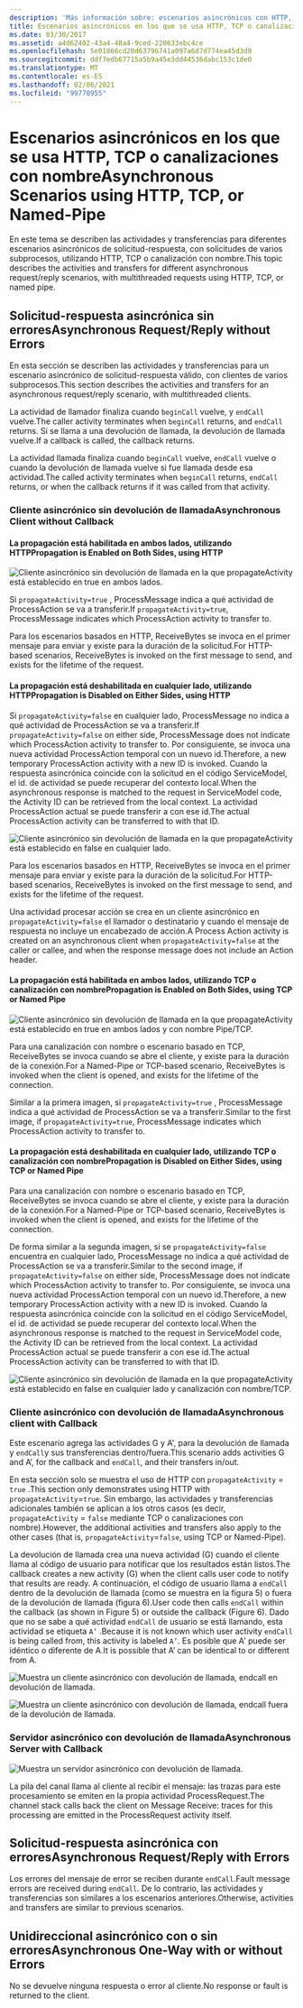 ```yaml
---
description: 'Más información sobre: escenarios asincrónicos con HTTP, TCP o Named-Pipe'
title: Escenarios asincrónicos en los que se usa HTTP, TCP o canalizaciones con nombre
ms.date: 03/30/2017
ms.assetid: a4d62402-43a4-48a4-9ced-220633ebc4ce
ms.openlocfilehash: 5e01866cd20d63796741a097a6d7d774ea45d3d9
ms.sourcegitcommit: ddf7edb67715a5b9a45e3dd44536dabc153c1de0
ms.translationtype: MT
ms.contentlocale: es-ES
ms.lasthandoff: 02/06/2021
ms.locfileid: "99770955"
---
```

# <a name="asynchronous-scenarios-using-http-tcp-or-named-pipe"></a><span data-ttu-id="e6ef3-103">Escenarios asincrónicos en los que se usa HTTP, TCP o canalizaciones con nombre</span><span class="sxs-lookup"><span data-stu-id="e6ef3-103">Asynchronous Scenarios using HTTP, TCP, or Named-Pipe</span></span>

<span data-ttu-id="e6ef3-104">En este tema se describen las actividades y transferencias para diferentes escenarios asincrónicos de solicitud-respuesta, con solicitudes de varios subprocesos, utilizando HTTP, TCP o canalización con nombre.</span><span class="sxs-lookup"><span data-stu-id="e6ef3-104">This topic describes the activities and transfers for different asynchronous request/reply scenarios, with multithreaded requests using HTTP, TCP, or named pipe.</span></span>  
  
## <a name="asynchronous-requestreply-without-errors"></a><span data-ttu-id="e6ef3-105">Solicitud-respuesta asincrónica sin errores</span><span class="sxs-lookup"><span data-stu-id="e6ef3-105">Asynchronous Request/Reply without Errors</span></span>  

 <span data-ttu-id="e6ef3-106">En esta sección se describen las actividades y transferencias para un escenario asincrónico de solicitud-respuesta válido, con clientes de varios subprocesos.</span><span class="sxs-lookup"><span data-stu-id="e6ef3-106">This section describes the activities and transfers for an asynchronous request/reply scenario, with multithreaded clients.</span></span>  
  
 <span data-ttu-id="e6ef3-107">La actividad de llamador finaliza cuando `beginCall` vuelve, y `endCall` vuelve.</span><span class="sxs-lookup"><span data-stu-id="e6ef3-107">The caller activity terminates when `beginCall` returns, and `endCall` returns.</span></span> <span data-ttu-id="e6ef3-108">Si se llama a una devolución de llamada, la devolución de llamada vuelve.</span><span class="sxs-lookup"><span data-stu-id="e6ef3-108">If a callback is called, the callback returns.</span></span>  
  
 <span data-ttu-id="e6ef3-109">La actividad llamada finaliza cuando `beginCall` vuelve, `endCall` vuelve o cuando la devolución de llamada vuelve si fue llamada desde esa actividad.</span><span class="sxs-lookup"><span data-stu-id="e6ef3-109">The called activity terminates when `beginCall` returns, `endCall` returns, or when the callback returns if it was called from that activity.</span></span>  
  
### <a name="asynchronous-client-without-callback"></a><span data-ttu-id="e6ef3-110">Cliente asincrónico sin devolución de llamada</span><span class="sxs-lookup"><span data-stu-id="e6ef3-110">Asynchronous Client without Callback</span></span>  
  
#### <a name="propagation-is-enabled-on-both-sides-using-http"></a><span data-ttu-id="e6ef3-111">La propagación está habilitada en ambos lados, utilizando HTTP</span><span class="sxs-lookup"><span data-stu-id="e6ef3-111">Propagation is Enabled on Both Sides, using HTTP</span></span>  

 ![Cliente asincrónico sin devolución de llamada en la que propagateActivity está establecido en true en ambos lados.](./media/asynchronous-scenarios-using-http-tcp-or-named-pipe/asynchronous-client-no-callback.gif)
  
 <span data-ttu-id="e6ef3-113">Si `propagateActivity=true` , ProcessMessage indica a qué actividad de ProcessAction se va a transferir.</span><span class="sxs-lookup"><span data-stu-id="e6ef3-113">If `propagateActivity=true`, ProcessMessage indicates which ProcessAction activity to transfer to.</span></span>  
  
 <span data-ttu-id="e6ef3-114">Para los escenarios basados en HTTP, ReceiveBytes se invoca en el primer mensaje para enviar y existe para la duración de la solicitud.</span><span class="sxs-lookup"><span data-stu-id="e6ef3-114">For HTTP-based scenarios, ReceiveBytes is invoked on the first message to send, and exists for the lifetime of the request.</span></span>  
  
#### <a name="propagation-is-disabled-on-either-sides-using-http"></a><span data-ttu-id="e6ef3-115">La propagación está deshabilitada en cualquier lado, utilizando HTTP</span><span class="sxs-lookup"><span data-stu-id="e6ef3-115">Propagation is Disabled on Either Sides, using HTTP</span></span>  

 <span data-ttu-id="e6ef3-116">Si `propagateActivity=false` en cualquier lado, ProcessMessage no indica a qué actividad de ProcessAction se va a transferir.</span><span class="sxs-lookup"><span data-stu-id="e6ef3-116">If `propagateActivity=false` on either side, ProcessMessage does not indicate which ProcessAction activity to transfer to.</span></span> <span data-ttu-id="e6ef3-117">Por consiguiente, se invoca una nueva actividad ProcessAction temporal con un nuevo id.</span><span class="sxs-lookup"><span data-stu-id="e6ef3-117">Therefore, a new temporary ProcessAction activity with a new ID is invoked.</span></span> <span data-ttu-id="e6ef3-118">Cuando la respuesta asincrónica coincide con la solicitud en el código ServiceModel, el id. de actividad se puede recuperar del contexto local.</span><span class="sxs-lookup"><span data-stu-id="e6ef3-118">When the asynchronous response is matched to the request in ServiceModel code, the Activity ID can be retrieved from the local context.</span></span> <span data-ttu-id="e6ef3-119">La actividad ProcessAction actual se puede transferir a con ese id.</span><span class="sxs-lookup"><span data-stu-id="e6ef3-119">The actual ProcessAction activity can be transferred to with that ID.</span></span>  
  
 ![Cliente asincrónico sin devolución de llamada en la que propagateActivity está establecido en false en cualquier lado.](./media/asynchronous-scenarios-using-http-tcp-or-named-pipe/asynchronous-scenario-propagation-disabled-either-side.gif)  

 <span data-ttu-id="e6ef3-121">Para los escenarios basados en HTTP, ReceiveBytes se invoca en el primer mensaje para enviar y existe para la duración de la solicitud.</span><span class="sxs-lookup"><span data-stu-id="e6ef3-121">For HTTP-based scenarios, ReceiveBytes is invoked on the first message to send, and exists for the lifetime of the request.</span></span>  
  
 <span data-ttu-id="e6ef3-122">Una actividad procesar acción se crea en un cliente asincrónico en `propagateActivity=false` el llamador o destinatario y cuando el mensaje de respuesta no incluye un encabezado de acción.</span><span class="sxs-lookup"><span data-stu-id="e6ef3-122">A Process Action activity is created on an asynchronous client when `propagateActivity=false` at the caller or callee, and when the response message does not include an Action header.</span></span>  
  
#### <a name="propagation-is-enabled-on-both-sides-using-tcp-or-named-pipe"></a><span data-ttu-id="e6ef3-123">La propagación está habilitada en ambos lados, utilizando TCP o canalización con nombre</span><span class="sxs-lookup"><span data-stu-id="e6ef3-123">Propagation is Enabled on Both Sides, using TCP or Named Pipe</span></span>  

 ![Cliente asincrónico sin devolución de llamada en la que propagateActivity está establecido en true en ambos lados y con nombre Pipe/TCP.](./media/asynchronous-scenarios-using-http-tcp-or-named-pipe/asynchronous-scenario-propagation-enabled-using-tcp.gif)  
  
 <span data-ttu-id="e6ef3-125">Para una canalización con nombre o escenario basado en TCP, ReceiveBytes se invoca cuando se abre el cliente, y existe para la duración de la conexión.</span><span class="sxs-lookup"><span data-stu-id="e6ef3-125">For a Named-Pipe or TCP-based scenario, ReceiveBytes is invoked when the client is opened, and exists for the lifetime of the connection.</span></span>  
  
 <span data-ttu-id="e6ef3-126">Similar a la primera imagen, si `propagateActivity=true` , ProcessMessage indica a qué actividad de ProcessAction se va a transferir.</span><span class="sxs-lookup"><span data-stu-id="e6ef3-126">Similar to the first image, if `propagateActivity=true`, ProcessMessage indicates which ProcessAction activity to transfer to.</span></span>  
  
#### <a name="propagation-is-disabled-on-either-sides-using-tcp-or-named-pipe"></a><span data-ttu-id="e6ef3-127">La propagación está deshabilitada en cualquier lado, utilizando TCP o canalización con nombre</span><span class="sxs-lookup"><span data-stu-id="e6ef3-127">Propagation is Disabled on Either Sides, using TCP or Named Pipe</span></span>  

 <span data-ttu-id="e6ef3-128">Para una canalización con nombre o escenario basado en TCP, ReceiveBytes se invoca cuando se abre el cliente, y existe para la duración de la conexión.</span><span class="sxs-lookup"><span data-stu-id="e6ef3-128">For a Named-Pipe or TCP-based scenario, ReceiveBytes is invoked when the client is opened, and exists for the lifetime of the connection.</span></span>  
  
 <span data-ttu-id="e6ef3-129">De forma similar a la segunda imagen, si se `propagateActivity=false` encuentra en cualquier lado, ProcessMessage no indica a qué actividad de ProcessAction se va a transferir.</span><span class="sxs-lookup"><span data-stu-id="e6ef3-129">Similar to the second image, if `propagateActivity=false` on either side, ProcessMessage does not indicate which ProcessAction activity to transfer to.</span></span> <span data-ttu-id="e6ef3-130">Por consiguiente, se invoca una nueva actividad ProcessAction temporal con un nuevo id.</span><span class="sxs-lookup"><span data-stu-id="e6ef3-130">Therefore, a new temporary ProcessAction activity with a new ID is invoked.</span></span> <span data-ttu-id="e6ef3-131">Cuando la respuesta asincrónica coincide con la solicitud en el código ServiceModel, el id. de actividad se puede recuperar del contexto local.</span><span class="sxs-lookup"><span data-stu-id="e6ef3-131">When the asynchronous response is matched to the request in ServiceModel code, the Activity ID can be retrieved from the local context.</span></span> <span data-ttu-id="e6ef3-132">La actividad ProcessAction actual se puede transferir a con ese id.</span><span class="sxs-lookup"><span data-stu-id="e6ef3-132">The actual ProcessAction activity can be transferred to with that ID.</span></span>  
  
 ![Cliente asincrónico sin devolución de llamada en la que propagateActivity está establecido en false en cualquier lado y canalización con nombre/TCP.](./media/asynchronous-scenarios-using-http-tcp-or-named-pipe/asynchronous-scenario-propagation-disabled-using-tcp.gif)  

### <a name="asynchronous-client-with-callback"></a><span data-ttu-id="e6ef3-134">Cliente asincrónico con devolución de llamada</span><span class="sxs-lookup"><span data-stu-id="e6ef3-134">Asynchronous client with Callback</span></span>  

 <span data-ttu-id="e6ef3-135">Este escenario agrega las actividades G y A', para la devolución de llamada y `endCall`y sus transferencias dentro/fuera.</span><span class="sxs-lookup"><span data-stu-id="e6ef3-135">This scenario adds activities G and A’, for the callback and `endCall`, and their transfers in/out.</span></span>  
  
 <span data-ttu-id="e6ef3-136">En esta sección solo se muestra el uso de HTTP con `propagateActivity` = `true` .</span><span class="sxs-lookup"><span data-stu-id="e6ef3-136">This section only demonstrates using HTTP with `propagateActivity`=`true`.</span></span> <span data-ttu-id="e6ef3-137">Sin embargo, las actividades y transferencias adicionales también se aplican a los otros casos (es decir, `propagateActivity` = `false` mediante TCP o canalizaciones con nombre).</span><span class="sxs-lookup"><span data-stu-id="e6ef3-137">However, the additional activities and transfers also apply to the other cases (that is, `propagateActivity`=`false`, using TCP or Named-Pipe).</span></span>  
  
 <span data-ttu-id="e6ef3-138">La devolución de llamada crea una nueva actividad (G) cuando el cliente llama al código de usuario para notificar que los resultados están listos.</span><span class="sxs-lookup"><span data-stu-id="e6ef3-138">The callback creates a new activity (G) when the client calls user code to notify that results are ready.</span></span> <span data-ttu-id="e6ef3-139">A continuación, el código de usuario llama a `endCall` dentro de la devolución de llamada (como se muestra en la figura 5) o fuera de la devolución de llamada (figura 6).</span><span class="sxs-lookup"><span data-stu-id="e6ef3-139">User code then calls `endCall` within the callback (as shown in Figure 5) or outside the callback (Figure 6).</span></span> <span data-ttu-id="e6ef3-140">Dado que no se sabe a qué actividad `endCall` de usuario se está llamando, esta actividad se etiqueta `A’` .</span><span class="sxs-lookup"><span data-stu-id="e6ef3-140">Because it is not known which user activity `endCall` is being called from, this activity is labeled `A’`.</span></span> <span data-ttu-id="e6ef3-141">Es posible que A' puede ser idéntico o diferente de A.</span><span class="sxs-lookup"><span data-stu-id="e6ef3-141">It is possible that A’ can be identical to or different from A.</span></span>  
  
 ![Muestra un cliente asincrónico con devolución de llamada, endcall en devolución de llamada.](./media/asynchronous-scenarios-using-http-tcp-or-named-pipe/asynchronous-client-callback-endcall-in-callback.gif)  

 ![Muestra un cliente asincrónico con devolución de llamada, endcall fuera de la devolución de llamada.](./media/asynchronous-scenarios-using-http-tcp-or-named-pipe/asynchronous-client-callback-endcall-outside-callback.gif)  

### <a name="asynchronous-server-with-callback"></a><span data-ttu-id="e6ef3-144">Servidor asincrónico con devolución de llamada</span><span class="sxs-lookup"><span data-stu-id="e6ef3-144">Asynchronous Server with Callback</span></span>  

 ![Muestra un servidor asincrónico con devolución de llamada.](./media/asynchronous-scenarios-using-http-tcp-or-named-pipe/asynchronous-server-callback.gif)  

 <span data-ttu-id="e6ef3-146">La pila del canal llama al cliente al recibir el mensaje: las trazas para este procesamiento se emiten en la propia actividad ProcessRequest.</span><span class="sxs-lookup"><span data-stu-id="e6ef3-146">The channel stack calls back the client on Message Receive: traces for this processing are emitted in the ProcessRequest activity itself.</span></span>  
  
## <a name="asynchronous-requestreply-with-errors"></a><span data-ttu-id="e6ef3-147">Solicitud-respuesta asincrónica con errores</span><span class="sxs-lookup"><span data-stu-id="e6ef3-147">Asynchronous Request/Reply with Errors</span></span>  

 <span data-ttu-id="e6ef3-148">Los errores del mensaje de error se reciben durante `endCall`.</span><span class="sxs-lookup"><span data-stu-id="e6ef3-148">Fault message errors are received during `endCall`.</span></span> <span data-ttu-id="e6ef3-149">De lo contrario, las actividades y transferencias son similares a los escenarios anteriores.</span><span class="sxs-lookup"><span data-stu-id="e6ef3-149">Otherwise, activities and transfers are similar to previous scenarios.</span></span>  
  
## <a name="asynchronous-one-way-with-or-without-errors"></a><span data-ttu-id="e6ef3-150">Unidireccional asincrónico con o sin errores</span><span class="sxs-lookup"><span data-stu-id="e6ef3-150">Asynchronous One-Way with or without Errors</span></span>  

 <span data-ttu-id="e6ef3-151">No se devuelve ninguna respuesta o error al cliente.</span><span class="sxs-lookup"><span data-stu-id="e6ef3-151">No response or fault is returned to the client.</span></span>
